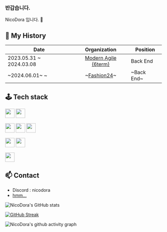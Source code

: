 ### 반갑습니다.

NicoDora 입니다. 👋

## 📖 My History

| Date                    | Organization                                                 | Position |
| ----------------------- | :------------------------------------------------------------: | -------- |
| 2023.05.31 ~ 2024.03.08 | [Modern Agile (6term)](https://github.com/modern-agile-team) | Back End |
| ~2024.06.01~ ~            | ~[Fashion24](https://github.com/fashion24-developer)~          | ~Back End~ |

## 🕹️ Tech stack

<a><img src="https://img.shields.io/badge/TypeScript-007ACC?style=for-the-badge&logo=typescript&logoColor=white" height="30"/></a> <a><img src="https://img.shields.io/badge/JavaScript-F7DF1E?style=for-the-badge&logo=JavaScript&logoColor=white" height="30"/></a>

<a><img src="https://img.shields.io/badge/NestJs-E0234E?style=for-the-badge&logo=NestJs&logoColor=white" height="30"/></a> <a><img src="https://img.shields.io/badge/redis-%23DD0031.svg?&style=for-the-badge&logo=redis&logoColor=white" height="30"/></a> <a><img src="https://img.shields.io/badge/Node.js-43853D?style=for-the-badge&logo=node.js&logoColor=white" height="30"/></a>

<a><img src="https://img.shields.io/badge/auth0-EB5424.svg?&style=for-the-badge&logo=auth0&logoColor=white" height="30"/></a> <a><img src="https://img.shields.io/badge/json%20web%20tokens-323330?style=for-the-badge&logo=json-web-tokens&logoColor=white" height="30"/></a>

<a><img src="https://img.shields.io/badge/mysql-4479A1?style=for-the-badge&logo=mysql&logoColor=white" height="30"/></a>

## 📫 Contact

- Discord : nicodora
- [hmm...](https://i.esdrop.com/d/f/WaaaCJFBsq/ABsz8K87Qv.png)

![NicoDora's GitHub stats](https://github-readme-stats.vercel.app/api?username=NicoDora&theme=tokyonight&show_icons=true)

[![GitHub Streak](https://streak-stats.demolab.com?user=NicoDora&theme=tokyonight)](https://git.io/streak-stats)

![NicoDora's github activity graph](https://github-readme-activity-graph.vercel.app/graph?username=NicoDora&theme=tokyo-night)

<!--
**NicoDora/NicoDora** is a ✨ _special_ ✨ repository because its `README.md` (this file) appears on your GitHub profile.

Here are some ideas to get you started:

- 🔭 I’m currently working on ...
- 🌱 I’m currently learning ...
- 👯 I’m looking to collaborate on ...
- 🤔 I’m looking for help with ...
- 💬 Ask me about ...
- 📫 How to reach me: ...
- 😄 Pronouns: ...
- ⚡ Fun fact: ...
-->
